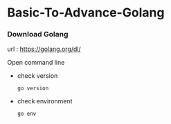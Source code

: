 # Basic-To-Advance-Golang

### Download Golang 

url : https://golang.org/dl/

Open command line

- check version

      go version

- check environment

      go env
